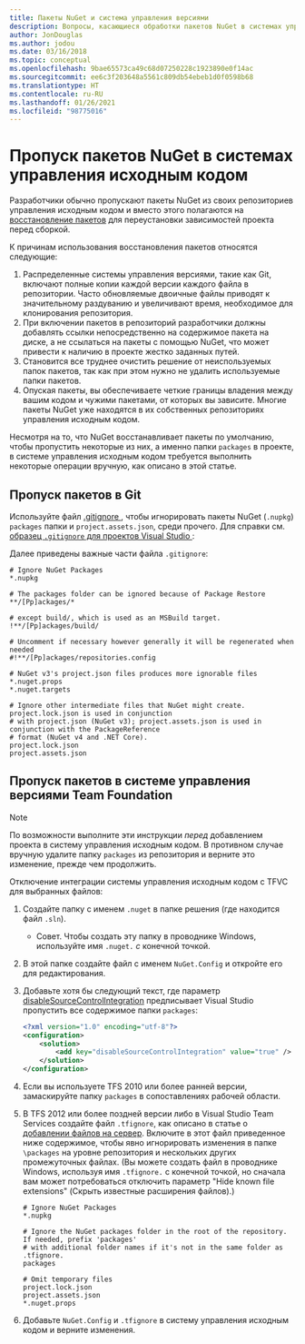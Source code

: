 ```yaml
---
title: Пакеты NuGet и система управления версиями
description: Вопросы, касающиеся обработки пакетов NuGet в системах управления версиями и исходным кодом, а также пропуска пакетов с TFVC и GIT.
author: JonDouglas
ms.author: jodou
ms.date: 03/16/2018
ms.topic: conceptual
ms.openlocfilehash: 9bae65573ca49c68d07250228c1923890e0f14ac
ms.sourcegitcommit: ee6c3f203648a5561c809db54ebeb1d0f0598b68
ms.translationtype: HT
ms.contentlocale: ru-RU
ms.lasthandoff: 01/26/2021
ms.locfileid: "98775016"
---
```

# <a name="omitting-nuget-packages-in-source-control-systems"></a>Пропуск пакетов NuGet в системах управления исходным кодом

Разработчики обычно пропускают пакеты NuGet из своих репозиториев управления исходным кодом и вместо этого полагаются на [восстановление пакетов](package-restore.md) для переустановки зависимостей проекта перед сборкой.

К причинам использования восстановления пакетов относятся следующие:

1. Распределенные системы управления версиями, такие как Git, включают полные копии каждой версии каждого файла в репозитории. Часто обновляемые двоичные файлы приводят к значительному раздуванию и увеличивают время, необходимое для клонирования репозитория.
1. При включении пакетов в репозиторий разработчики должны добавлять ссылки непосредственно на содержимое пакета на диске, а не ссылаться на пакеты с помощью NuGet, что может привести к наличию в проекте жестко заданных путей.
1. Становится все труднее очистить решение от неиспользуемых папок пакетов, так как при этом нужно не удалить используемые папки пакетов.
1. Опуская пакеты, вы обеспечиваете четкие границы владения между вашим кодом и чужими пакетами, от которых вы зависите. Многие пакеты NuGet уже находятся в их собственных репозиториях управления исходным кодом.

Несмотря на то, что NuGet восстанавливает пакеты по умолчанию, чтобы пропустить некоторые из них, а именно папки `packages` в проекте, в системе управления исходным кодом требуется выполнить некоторые операции вручную, как описано в этой статье.

## <a name="omitting-packages-with-git"></a>Пропуск пакетов в Git

Используйте файл [.gitignore ](https://git-scm.com/docs/gitignore), чтобы игнорировать пакеты NuGet (`.nupkg`) `packages` папки и `project.assets.json`, среди прочего. Для справки см. [ образец `.gitignore` для проектов Visual Studio ](https://github.com/github/gitignore/blob/master/VisualStudio.gitignore):

Далее приведены важные части файла `.gitignore`:

```gitignore
# Ignore NuGet Packages
*.nupkg

# The packages folder can be ignored because of Package Restore
**/[Pp]ackages/*

# except build/, which is used as an MSBuild target.
!**/[Pp]ackages/build/

# Uncomment if necessary however generally it will be regenerated when needed
#!**/[Pp]ackages/repositories.config

# NuGet v3's project.json files produces more ignorable files
*.nuget.props
*.nuget.targets

# Ignore other intermediate files that NuGet might create. project.lock.json is used in conjunction
# with project.json (NuGet v3); project.assets.json is used in conjunction with the PackageReference
# format (NuGet v4 and .NET Core).
project.lock.json
project.assets.json
```

## <a name="omitting-packages-with-team-foundation-version-control"></a>Пропуск пакетов в системе управления версиями Team Foundation

> [!Note]
> По возможности выполните эти инструкции *перед* добавлением проекта в систему управления исходным кодом. В противном случае вручную удалите папку `packages` из репозитория и верните это изменение, прежде чем продолжить.

Отключение интеграции системы управления исходным кодом с TFVC для выбранных файлов:

1. Создайте папку с именем `.nuget` в папке решения (где находится файл `.sln`).
    - Совет. Чтобы создать эту папку в проводнике Windows, используйте имя `.nuget.` *с* конечной точкой.

1. В этой папке создайте файл с именем `NuGet.Config` и откройте его для редактирования.

1. Добавьте хотя бы следующий текст, где параметр [disableSourceControlIntegration](../reference/nuget-config-file.md#solution-section) предписывает Visual Studio пропустить все содержимое папки `packages`:

   ```xml
   <?xml version="1.0" encoding="utf-8"?>
   <configuration>
       <solution>
           <add key="disableSourceControlIntegration" value="true" />
       </solution>
   </configuration>
   ```

1. Если вы используете TFS 2010 или более ранней версии, замаскируйте папку `packages` в сопоставлениях рабочей области.

1. В TFS 2012 или более поздней версии либо в Visual Studio Team Services создайте файл `.tfignore`, как описано в статье о [добавлении файлов на сервер](/vsts/tfvc/add-files-server?view=vsts#tfignore). Включите в этот файл приведенное ниже содержимое, чтобы явно игнорировать изменения в папке `\packages` на уровне репозитория и нескольких других промежуточных файлах. (Вы можете создать файл в проводнике Windows, используя имя `.tfignore.` с конечной точкой, но сначала вам может потребоваться отключить параметр "Hide known file extensions" (Скрыть известные расширения файлов).)

   ```cli
   # Ignore NuGet Packages
   *.nupkg

   # Ignore the NuGet packages folder in the root of the repository. If needed, prefix 'packages'
   # with additional folder names if it's not in the same folder as .tfignore.   
   packages

   # Omit temporary files
   project.lock.json
   project.assets.json
   *.nuget.props
   ```

1. Добавьте `NuGet.Config` и `.tfignore` в систему управления исходным кодом и верните изменения.
